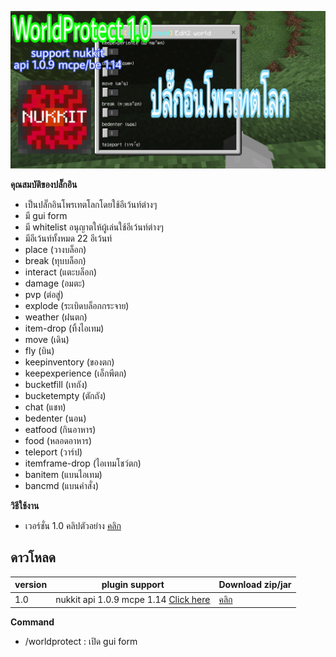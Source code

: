 ![icon](images/1.0/PicsArt_02-18-09.58.08.jpg)


**คุณสมบัติของปลั๊กอิน**<br>
- เป็นปลั๊กอินโพรเทตโลกโดยใช้อีเว้นท์ต่างๆ
- มี gui form
- มี whitelist อนุญาตให้ผู้เล่นใช้อีเว้นท์ต่างๆ
- มีอีเว้นท์ทั้งหมด 22 อีเว้นท์
- place (วางบล็อก)
- break (ทุบบล็อก)
- interact (แตะบล็อก)
- damage (อมตะ)
- pvp (ต่อสู่)
- explode (ระเบิดบล็อกกระจาย)
- weather (ฝนตก)
- item-drop (ทิ้งไอเทม)
- move (เดิน)
- fly (บิน)
- keepinventory (ของตก)
- keepexperience (เอ็กพีตก)
- bucketfill (เทถัง)
- bucketempty (ตักถัง)
- chat (แชท)
- bedenter (นอน)
- eatfood (กินอาหาร)
- food (หลอดอาหาร)
- teleport (วาร์ป)
- itemframe-drop (ไอเทมโชว์ตก)
- banitem (แบนไอเทม)
- bancmd (แบนคำสั่ง)


**วิธีใช้งาน**<br>
- เวอร์ชั่น 1.0 คลิปตัวอย่าง [คลิก](https://youtu.be/PvfZjUsIhqo)


## ดาวโหลด
| version  | plugin support                        | Download  zip/jar                                                 |
| ---- | ------------------------------------ | ---------------------------------------------------------- |
| 1.0  | nukkit api 1.0.9 mcpe 1.14 [Click here](https://github.com/NukkitX/Nukkit) | [คลิก](https://github.com/HmmHmmmm/WorldProtect/releases/1.0) |


**Command**<br>
- /worldprotect : เปิด gui form